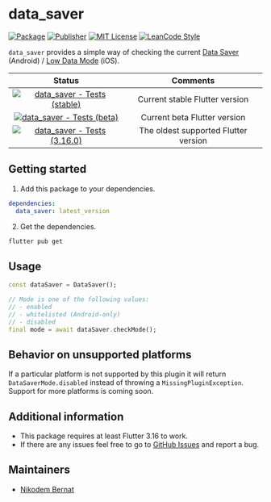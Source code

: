 # data_saver

[![Package](https://img.shields.io/pub/v/data_saver.svg)](https://pub.dev/packages/data_saver) [![Publisher](https://img.shields.io/pub/publisher/data_saver.svg)](https://pub.dev/packages/data_saver/publisher) [![MIT License](https://img.shields.io/badge/license-MIT-purple.svg)](https://opensource.org/licenses/MIT) [![LeanCode Style](https://img.shields.io/badge/style-leancode__lint-black)](https://pub.dartlang.org/packages/leancode_lint)

`data_saver` provides a simple way of checking the current [Data Saver](https://source.android.com/docs/core/data/data-saver) (Android) / [Low Data Mode](https://developer.apple.com/documentation/foundation/nsurlsessionconfiguration/3235751-allowsconstrainednetworkaccess) (iOS).

|                                                                                                       Status                                                                                                       |               Comments               |
| :----------------------------------------------------------------------------------------------------------------------------------------------------------------------------------------------------------------: | :----------------------------------: |
| [![data_saver - Tests (stable)](https://github.com/n-bernat/data_saver/actions/workflows/flutter_tests_stable.yaml/badge.svg)](https://github.com/n-bernat/data_saver/actions/workflows/flutter_tests_stable.yaml) |    Current stable Flutter version    |
|    [![data_saver - Tests (beta)](https://github.com/n-bernat/data_saver/actions/workflows/flutter_tests_beta.yaml/badge.svg)](https://github.com/n-bernat/data_saver/actions/workflows/flutter_tests_beta.yaml)    |     Current beta Flutter version     |
|    [![data_saver - Tests (3.16.0)](https://github.com/n-bernat/data_saver/actions/workflows/flutter_tests_min.yaml/badge.svg)](https://github.com/n-bernat/data_saver/actions/workflows/flutter_tests_min.yaml)    | The oldest supported Flutter version |

## Getting started

1. Add this package to your dependencies.

```yaml
dependencies:
  data_saver: latest_version
```

2. Get the dependencies.

```sh
flutter pub get
```

## Usage

```dart
const dataSaver = DataSaver();

// Mode is one of the following values:
// - enabled
// - whitelisted (Android-only)
// - disabled
final mode = await dataSaver.checkMode();
```

## Behavior on unsupported platforms

If a particular platform is not supported by this plugin it will return `DataSaverMode.disabled` instead of throwing a `MissingPluginException`. Support for more platforms is coming soon.

## Additional information

- This package requires at least Flutter 3.16 to work.
- If there are any issues feel free to go to [GitHub Issues](https://github.com/n-bernat/data_saver/issues) and report a bug.

## Maintainers

- [Nikodem Bernat](https://nikodembernat.com)
